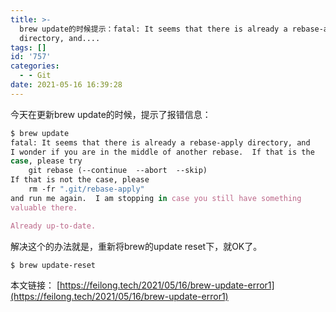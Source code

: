 ```yaml
---
title: >-
  brew update的时候提示：fatal: It seems that there is already a rebase-apply
  directory, and....
tags: []
id: '757'
categories:
  - - Git
date: 2021-05-16 16:39:28
---
```


今天在更新brew update的时候，提示了报错信息：

```bash
$ brew update
fatal: It seems that there is already a rebase-apply directory, and
I wonder if you are in the middle of another rebase.  If that is the
case, please try
    git rebase (--continue  --abort  --skip)
If that is not the case, please
    rm -fr ".git/rebase-apply"
and run me again.  I am stopping in case you still have something
valuable there.

Already up-to-date.
```

解决这个的办法就是，重新将brew的update reset下，就OK了。

```bash
$ brew update-reset
```

本文链接： [https://feilong.tech/2021/05/16/brew-update-error1](https://feilong.tech/2021/05/16/brew-update-error1)